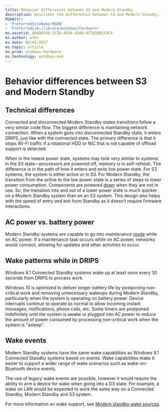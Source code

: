 ```yaml
---
title: Behavior differences between S3 and Modern Standby
description: Describes the differences between S3 and Modern Standby, including technical differences, AC power over battery power, wake patterns, and wake events.
MSHAttr:
- 'PreferredSiteName:MSDN'
- 'PreferredLib:/library/windows/hardware'
ms.assetid: A6AD6549-2C26-491A-93A9-977028B1F8C4
ms.author: elkr
ms.date: 05/02/2017
ms.topic: article
ms.prod: windows-hardware
ms.technology: windows-oem
---
```


# Behavior differences between S3 and Modern Standby


## Technical differences


Connected and disconnected Modern Standby states transitions follow a very similar code flow. The biggest difference is maintaining network connection. When a system goes into disconnected Standby state, it enters DRIPS, just like with the connected state. The primary difference is that it stops Wi-Fi traffic if a rotational HDD or NIC that is not capable of offload support is detected.

When in the lowest power state, systems may look very similar to systems in the S3 state—processors are powered off, memory is in self-refresh. The difference is in the path of how it enters and exits low power state. For S3 systems, the system is either active or in S3. For Modern Standby, the transition from the active to the low power state is a series of steps to lower power consumption. Components are powered [down](device-specific-power-management-for-modern-standby.md) when they are not in use. So, the transition into and out of a lower power state is much quicker on a Modern Standby system than on an S3 system. This design also helps with the speed of entry and exit from Standby as it doesn’t require firmware interactions.

## AC power vs. battery power


Modern Standby systems are capable to go into maintenance [mode](http://msdn.microsoft.com/library/windows/desktop/jj835985.aspx) while on AC power. If a maintenance task occurs while on AC power, networks would connect, allowing for updates and other activities to occur.

## Wake patterns while in DRIPS


Windows 8.1 Connected Standby systems wake up at least once every 30 seconds from DRIPS to process work.

Windows 10 is optimized to deliver longer battery life by postponing non-critical work and removing unnecessary wakeups during Modern Standby, particularly when the system is operating on battery power. Device interrupts continue to operate as normal to allow incoming instant messages, notifications, phone calls, etc. Some timers are postponed indefinitely until the system is awake or plugged into AC power to reduce the amount of power consumed by processing non-critical work when the system is “asleep”.

## Wake events


Modern Standby systems have the same wake capabilities as Windows 8.1 Connected Standby systems based on events. Wake capabilities make it easier to support a wider range of wake scenarios such as wake-on-Bluetooth device events.

The use of legacy wake events are possible, however it would require the ability to arm a device for wake when going into a D3 state. For example, a wake on LAN would be expected to work the same way on a Connected Standby, Modern Standby and S3 system.

For more information on wake support, see [Modern standby wake sources](modern-standby-wake-sources.md).

 

 






